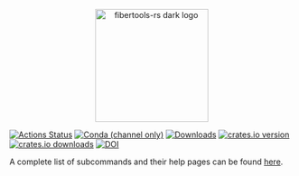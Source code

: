 
<p align="center">
<img src="images/fiber_tools_teal.png" alt="fibertools-rs dark logo" width="200" class="center"/>
</p>

[![Actions Status](https://github.com/fiberseq/fibertools-rs/workflows/CI/badge.svg)](https://github.com/fiberseq/fibertools-rs/actions)
[![Conda (channel only)](https://img.shields.io/conda/vn/bioconda/fibertools-rs?color=green)](https://anaconda.org/bioconda/fibertools-rs)
[![Downloads](https://img.shields.io/conda/dn/bioconda/fibertools-rs?color=green)](https://anaconda.org/bioconda/fibertools-rs)
[![crates.io version](https://img.shields.io/crates/v/fibertools-rs)](https://crates.io/crates/fibertools-rs)
[![crates.io downloads](https://img.shields.io/crates/d/fibertools-rs?color=orange&label=downloads)](https://crates.io/crates/fibertools-rs)
[![DOI](https://zenodo.org/badge/517338593.svg)](https://zenodo.org/badge/latestdoi/517338593)


A complete list of subcommands and their help pages can be found [here](help.md).
